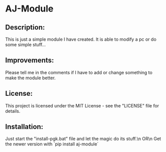 # AJ-Module
## Description:
This is just a simple module I have created.
It is able to modify a pc or do some simple stuff...


## Improvements:
Please tell me in the comments if I have to add or change something to make the module better.


## License:
This project is licensed under the MIT License - see the "LICENSE" file for details.

## Installation:
Just start the "install-pgk.bat" file and let the magic do its stuff.\n
OR\n
Get the newer version with ´pip install aj-module´
